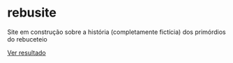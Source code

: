 # rebusite
Site em construção sobre a história (completamente fictícia) dos primórdios do rebuceteio

<a href="https://rickhellforfun.github.io/rebu/">Ver resultado</a>
